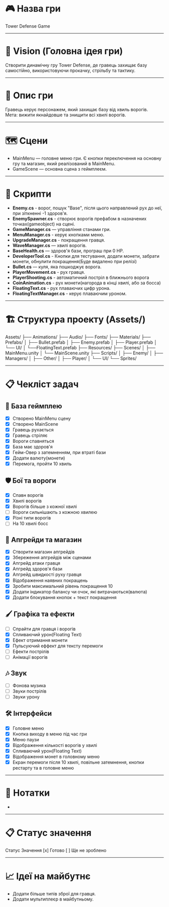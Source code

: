 # 🎮 Назва гри
Tower Defense Game

---

# 🎯 Vision (Головна ідея гри)
Створити динамічну гру Tower Defense,
де гравець захищає базу самостійно, використовуючи прокачку, стрільбу та тактику.

---

# 📜 Опис гри
Гравець керує персонажем, який захищає базу від хвиль ворогів.  
Мета: вижити якнайдовше та знищити всі хвилі ворогів.

---

# 🗺️ Сцени
- MainMenu — головне меню гри. Є кнопки переключення на основну гру та магазин, який реалізований в MainMenu.
- GameScene — основна сцена з геймплеєм.

---

# 📄 Скрипти
- **Enemy.cs** - ворог, пошук "Base", після цього направлений рух до неї, при зіткненні -1 здоров'я.
- **EnemySpawner.cs** - створює ворогів префабом в назначених точках(gameobject) на сцені.
- **GameManager.cs** — управління станами гри.
- **MenuManager.cs** - керує кнопками меню.
- **UpgradeManager.cs** - покращення гравця.
- **WaveManager.cs** — хвилі ворогів.
- **BaseHealth.cs** — здоров'я бази, програш при 0 HP.
- **DeveloperTool.cs** - Кнопки для тестування, додати монети, забрати монети, обнулити покращення(Буде видалено при релізі)
- **Bullet.cs** — куля, яка пошкоджує ворога.
- **PlayerMovement.cs** - рух гравця.
- **PlayerShooting.cs** - автоматичний постріл в ближнього ворога
- **CoinAnimation.cs** - рух монети(нагорода в кінці хвилі, або за босса)
- **FloatingText.cs** - рух плаваючих цифр урона.
- **FloatingTextManager.cs** - керує плаваючим уроном.

---

# 🏗️ Структура проекту (Assets/)
Assets/
├── Animations/
├── Audio/
├── Fonts/
├── Materials/
├── Prefabs/
│   ├── Bullet.prefab
│   ├── Enemy.prefab
│   ├── Player.prefab
│   └── UI/
│       └──FloatingText.prefab
├── Resources/
├── Scenes/
│   ├── MainMenu.unity
│   └── MainScene.unity
├── Scripts/
│   ├── Enemy/
│   ├── Managers/
│   ├── Other/
│   ├── Player/
│   └── UI/
└── Sprites/

---

# 📋 Чекліст задач

## 🎯 База геймплею
- [x] Створено MainMenu сцену
- [x] Створено MainScene
- [x] Гравець рухається
- [x] Гравець стріляє
- [x] Вороги спавняться
- [x] База має здоров'я
- [x] Гейм-Овер з затемненням, при втраті бази
- [x] Додати валюту(монети)
- [x] Перемога, пройти 10 хвиль

## 🛡️ Бої та вороги
- [x] Спавн ворогів
- [x] Хвилі ворогів
- [x] Ворогів більше з кожної хвилі
- [ ] Вороги сильнішають з кожною хвилею
- [x] Різні типи ворогів
- [ ] На 10 хвилі босс

## 🛒 Апгрейди та магазин
- [x] Створити магазин апгрейдів
- [x] Збереження апгрейдів між сценами
- [x] Апгрейд атаки гравця
- [x] Апгрейд здоров'я бази
- [x] Апгрейд швидкості руху гравця
- [x] Відображення наявних покращень
- [x] Зробити максимальний рівень покращення 10
- [x] Додати індикатор балансу чи очок, які витрачаються(валюта)
- [x] Додати блокування кнопок + текст покращення

## 🖌️ Графіка та ефекти
- [ ] Спрайти для гравця і ворогів
- [x] Спливаючий урон(Floating Text)
- [x] Ефект отримання монети
- [x] Пульсуючий еффект для тексту перемоги
- [ ] Ефекти пострілів
- [ ] Анімації ворогів

## 🎶 Звук
- [ ] Фонова музика
- [ ] Звуки пострілів
- [ ] Звуки урону

## 🛠️ Інтерфейси
- [x] Головне меню
- [x] Кнопка виходу в меню під час гри
- [x] Меню паузи
- [x] Відображення кількості ворогів у хвилі
- [x] Спливаючий урон(Floating Text)
- [x] Відображення монет в головному меню
- [x] Екран перемоги після 10 хвилі, повільне затемнення, кнопки рестарту та в головне меню

---

# 📝 Нотатки
- 

---

# 📋 Статус значення
Статус	Значення
[x]	    Готово
[ ]	    Ще не зроблено

---

# 📈 Ідеї на майбутнє
- Додати більше типів зброї для гравця.
- Додати мультиплеєр в майбутньому.